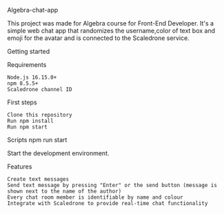 Algebra-chat-app

This project was made for Algebra course for Front-End Developer.
It's a simple web chat app that randomizes the username,color of text box and emoji for the avatar and is connected to the Scaledrone service.

Getting started

Requirements

    Node.js 16.15.0+
    npm 8.5.5+
    Scaledrone channel ID

First steps

    Clone this repository
    Run npm install
    Run npm start

Scripts
npm run start

Start the development environment.

Features

    Create text messages
    Send text message by pressing "Enter" or the send button (message is shown next to the name of the author)
    Every chat room member is identifiable by name and colour
    Integrate with Scaledrone to provide real-time chat functionality

